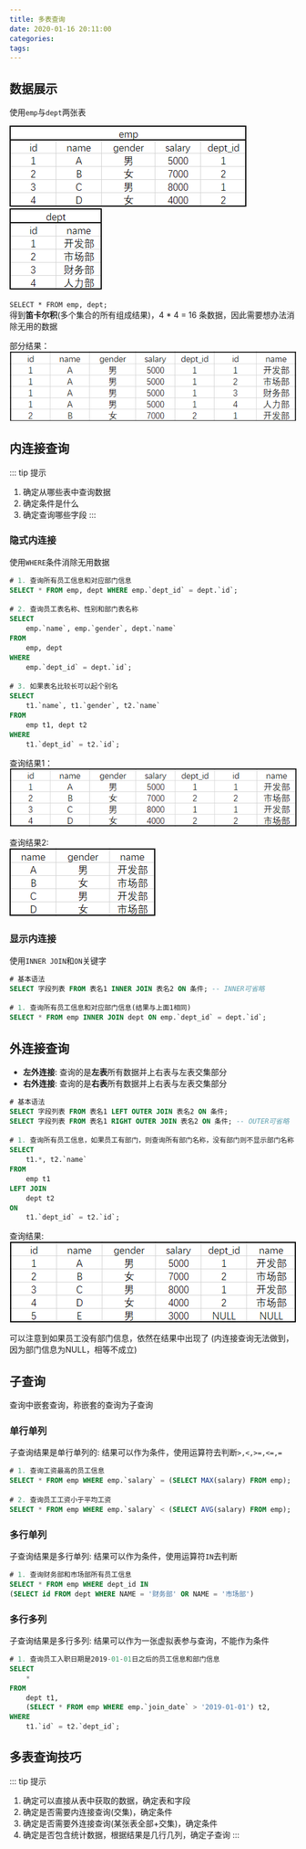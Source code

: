 ```yaml
---
title: 多表查询
date: 2020-01-16 20:11:00
categories: 
tags:
---
```

## 数据展示
使用`emp`与`dept`两张表

![emp](/img/DB/MySQL10-emp.png)
![dept](/img/DB/MySQL10-dept.png)

`SELECT * FROM emp, dept;`   
得到**笛卡尔积**(多个集合的所有组成结果)，4 * 4 = 16 条数据，因此需要想办法消除无用的数据  

部分结果：  
![res1](/img/DB/MySQL10-res1.png)

## 内连接查询
::: tip 提示
1. 确定从哪些表中查询数据
2. 确定条件是什么
3. 确定查询哪些字段
:::

### 隐式内连接
使用`WHERE`条件消除无用数据

```sql
# 1. 查询所有员工信息和对应部门信息
SELECT * FROM emp, dept WHERE emp.`dept_id` = dept.`id`;

# 2. 查询员工表名称、性别和部门表名称
SELECT
    emp.`name`, emp.`gender`, dept.`name` 
FROM 
    emp, dept 
WHERE 
    emp.`dept_id` = dept.`id`;

# 3. 如果表名比较长可以起个别名
SELECT
    t1.`name`, t1.`gender`, t2.`name` 
FROM 
    emp t1, dept t2 
WHERE 
    t1.`dept_id` = t2.`id`;
```

查询结果1：  
![res2](/img/DB/MySQL10-res2.png)

查询结果2:  
![res3](/img/DB/MySQL10-res3.png)

### 显示内连接
使用`INNER JOIN`和`ON`关键字

```sql
# 基本语法
SELECT 字段列表 FROM 表名1 INNER JOIN 表名2 ON 条件; -- INNER可省略

# 1. 查询所有员工信息和对应部门信息(结果与上面1相同)
SELECT * FROM emp INNER JOIN dept ON emp.`dept_id` = dept.`id`;

```

## 外连接查询
- **左外连接**: 查询的是**左表**所有数据并上右表与左表交集部分
- **右外连接**: 查询的是**右表**所有数据并上右表与左表交集部分

```sql
# 基本语法
SELECT 字段列表 FROM 表名1 LEFT OUTER JOIN 表名2 ON 条件;
SELECT 字段列表 FROM 表名1 RIGHT OUTER JOIN 表名2 ON 条件; -- OUTER可省略

# 1. 查询所有员工信息，如果员工有部门，则查询所有部门名称，没有部门则不显示部门名称
SELECT
    t1.*, t2.`name` 
FROM 
    emp t1
LEFT JOIN 
    dept t2
ON 
    t1.`dept_id` = t2.`id`;
```

查询结果:  
![res4](/img/DB/MySQL10-res4.png)

可以注意到如果员工没有部门信息，依然在结果中出现了 (内连接查询无法做到，因为部门信息为NULL，相等不成立)

## 子查询
查询中嵌套查询，称嵌套的查询为子查询

### 单行单列
子查询结果是单行单列的: 结果可以作为条件，使用运算符去判断`>,<,>=,<=,=`

```sql
# 1. 查询工资最高的员工信息
SELECT * FROM emp WHERE emp.`salary` = (SELECT MAX(salary) FROM emp);

# 2. 查询员工工资小于平均工资
SELECT * FROM emp WHERE emp.`salary` < (SELECT AVG(salary) FROM emp);
```

### 多行单列
子查询结果是多行单列: 结果可以作为条件，使用运算符`IN`去判断

```sql
# 1. 查询财务部和市场部所有员工信息
SELECT * FROM emp WHERE dept_id IN 
(SELECT id FROM dept WHERE NAME = '财务部' OR NAME = '市场部')

```

### 多行多列
子查询结果是多行多列: 结果可以作为一张虚拟表参与查询，不能作为条件
```sql
# 1. 查询员工入职日期是2019-01-01日之后的员工信息和部门信息
SELECT 
    * 
FROM 
    dept t1,
    (SELECT * FROM emp WHERE emp.`join_date` > '2019-01-01') t2,
WHERE
    t1.`id` = t2.`dept_id`;
```

## 多表查询技巧
::: tip 提示
1. 确定可以直接从表中获取的数据，确定表和字段
2. 确定是否需要内连接查询(交集)，确定条件
3. 确定是否需要外连接查询(某张表全部+交集)，确定条件
4. 确定是否包含统计数据，根据结果是几行几列，确定子查询
:::